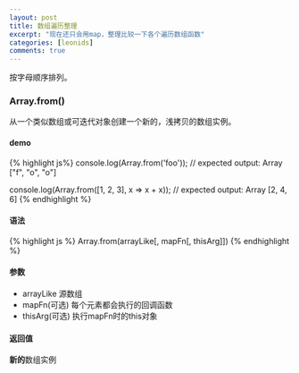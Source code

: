 ```yaml
---
layout: post
title: 数组遍历整理
excerpt: "现在还只会用map，整理比较一下各个遍历数组函数"
categories: [leonids]
comments: true
---
```

按字母顺序排列。
### Array.from()
从一个类似数组或可迭代对象创建一个新的，浅拷贝的数组实例。
#### demo
{% highlight js%}
console.log(Array.from('foo'));
// expected output: Array ["f", "o", "o"]

console.log(Array.from([1, 2, 3], x => x + x));
// expected output: Array [2, 4, 6]
{% endhighlight %}
#### 语法
{% highlight js %}
Array.from(arrayLike[, mapFn[, thisArg]])
{% endhighlight %}
#### 参数
* arrayLike
源数组
* mapFn(可选)
每个元素都会执行的回调函数
* thisArg(可选)
执行mapFn时的this对象

#### 返回值
**新的**数组实例

###
